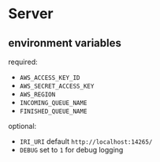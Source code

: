 # Server

## environment variables

required:

- `AWS_ACCESS_KEY_ID`
- `AWS_SECRET_ACCESS_KEY`
- `AWS_REGION`
- `INCOMING_QUEUE_NAME`
- `FINISHED_QUEUE_NAME`

optional:

- `IRI_URI` default `http://localhost:14265/`
- `DEBUG` set to `1` for debug logging
